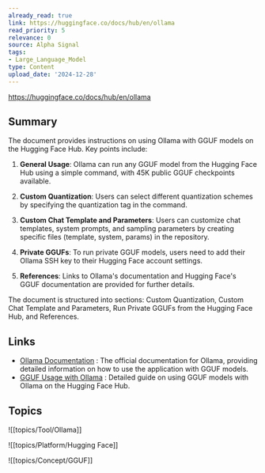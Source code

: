 ```yaml
---
already_read: true
link: https://huggingface.co/docs/hub/en/ollama
read_priority: 5
relevance: 0
source: Alpha Signal
tags:
- Large_Language_Model
type: Content
upload_date: '2024-12-28'
---
```


https://huggingface.co/docs/hub/en/ollama
## Summary

The document provides instructions on using Ollama with GGUF models on the Hugging Face Hub. Key points include:

1. **General Usage**: Ollama can run any GGUF model from the Hugging Face Hub using a simple command, with 45K public GGUF checkpoints available.

2. **Custom Quantization**: Users can select different quantization schemes by specifying the quantization tag in the command.

3. **Custom Chat Template and Parameters**: Users can customize chat templates, system prompts, and sampling parameters by creating specific files (template, system, params) in the repository.

4. **Private GGUFs**: To run private GGUF models, users need to add their Ollama SSH key to their Hugging Face account settings.

5. **References**: Links to Ollama's documentation and Hugging Face's GGUF documentation are provided for further details.

The document is structured into sections: Custom Quantization, Custom Chat Template and Parameters, Run Private GGUFs from the Hugging Face Hub, and References.
## Links

- [Ollama Documentation](https://github.com/ollama/ollama/blob/main/docs/README.md) : The official documentation for Ollama, providing detailed information on how to use the application with GGUF models.
- [GGUF Usage with Ollama](https://huggingface.co/docs/hub/en/gguf) : Detailed guide on using GGUF models with Ollama on the Hugging Face Hub.

## Topics

![[topics/Tool/Ollama]]

![[topics/Platform/Hugging Face]]

![[topics/Concept/GGUF]]